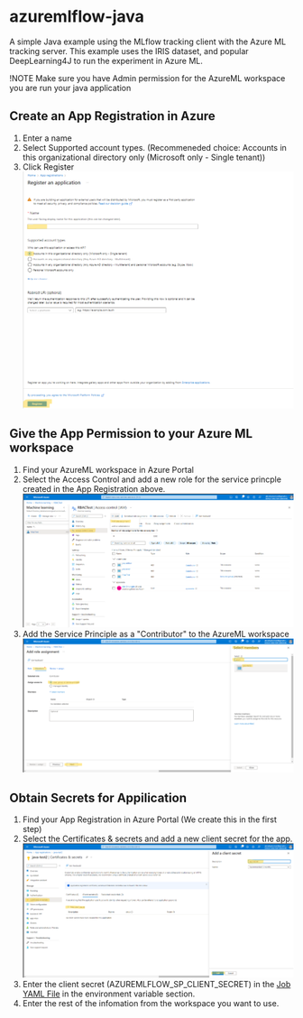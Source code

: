 # azuremlflow-java
A simple Java example using the MLflow tracking client with the Azure ML tracking server.  This example uses the IRIS dataset, and popular DeepLearning4J to run the experiment in Azure ML. 


!NOTE Make sure you have Admin permission for the AzureML workspace you are run your java application

## Create an App Registration in Azure
1) Enter a name
2) Select Supported account types. (Recommeneded choice: Accounts in this organizational directory only (Microsoft only - Single tenant))
3) Click Register
![Where to find App Registration in the Azure Portal](images/app-reg.png)

## Give the App Permission to your Azure ML workspace
1) Find your AzureML workspace in Azure Portal
2) Select the Access Control and add a new role for the service princple created in the App Registration above.
![Permissions for AzureML](images/AML-Permissions.png)
3) Add the Service Principle as a "Contributor" to the AzureML workspace
![Service Principle](images/service-principle-permissions.png)

## Obtain Secrets for Appilication 

1) Find your App Registration in Azure Portal (We create this in the first step)
2) Select the Certificates & secrets and add a new client secret for the app.
![Create a secret for App access](images/app-secret.png)
3) Enter the client secret (AZUREMLFLOW_SP_CLIENT_SECRET) in the [Job YAML File](/job.yml) in the environment variable section. 
4) Enter the rest of the infomation from the workspace you want to use.
